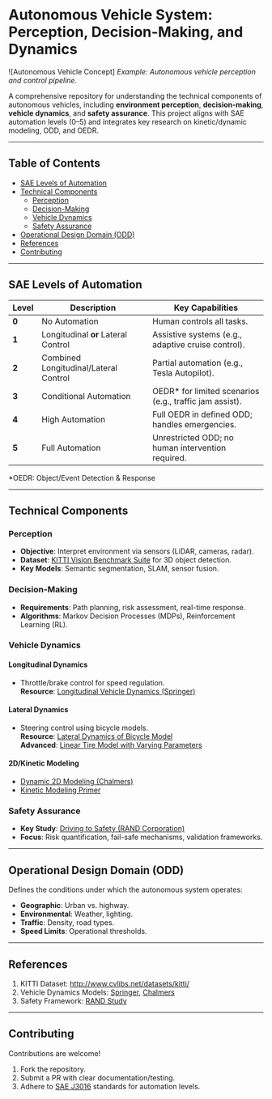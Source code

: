 # Autonomous Vehicle System: Perception, Decision-Making, and Dynamics

![Autonomous Vehicle Concept]
*Example: Autonomous vehicle perception and control pipeline.*

A comprehensive repository for understanding the technical components of autonomous vehicles, including **environment perception**, **decision-making**, **vehicle dynamics**, and **safety assurance**. This project aligns with SAE automation levels (0–5) and integrates key research on kinetic/dynamic modeling, ODD, and OEDR.

---

## Table of Contents
- [SAE Levels of Automation](#sae-levels-of-automation)
- [Technical Components](#technical-components)
  - [Perception](#perception)
  - [Decision-Making](#decision-making)
  - [Vehicle Dynamics](#vehicle-dynamics)
  - [Safety Assurance](#safety-assurance)
- [Operational Design Domain (ODD)](#operational-design-domain-odd)
- [References](#references)
- [Contributing](#contributing)

---

## SAE Levels of Automation
| Level | Description | Key Capabilities |
|-------|-------------|------------------|
| **0** | No Automation | Human controls all tasks. |
| **1** | Longitudinal **or** Lateral Control | Assistive systems (e.g., adaptive cruise control). |
| **2** | Combined Longitudinal/Lateral Control | Partial automation (e.g., Tesla Autopilot). |
| **3** | Conditional Automation | OEDR* for limited scenarios (e.g., traffic jam assist). |
| **4** | High Automation | Full OEDR in defined ODD; handles emergencies. |
| **5** | Full Automation | Unrestricted ODD; no human intervention required. |

*OEDR: Object/Event Detection & Response

---

## Technical Components

### Perception
- **Objective**: Interpret environment via sensors (LiDAR, cameras, radar).
- **Dataset**: [KITTI Vision Benchmark Suite](http://www.cvlibs.net/datasets/kitti/) for 3D object detection.
- **Key Models**: Semantic segmentation, SLAM, sensor fusion.

### Decision-Making
- **Requirements**: Path planning, risk assessment, real-time response.
- **Algorithms**: Markov Decision Processes (MDPs), Reinforcement Learning (RL).

### Vehicle Dynamics
#### Longitudinal Dynamics
- Throttle/brake control for speed regulation.  
  **Resource**: [Longitudinal Vehicle Dynamics (Springer)](https://link.springer.com/chapter/10.1007%2F978-1-4614-1433-9_4)

#### Lateral Dynamics
- Steering control using bicycle models.  
  **Resource**: [Lateral Dynamics of Bicycle Model](https://example.com/lateral-dynamics)  
  **Advanced**: [Linear Tire Model with Varying Parameters](https://hal.archives-ouvertes.fr/hal-01690792/document)

#### 2D/Kinetic Modeling
- [Dynamic 2D Modeling (Chalmers)](http://publications.lib.chalmers.se/records/fulltext/244369/244369.pdf)  
- [Kinetic Modeling Primer](https://example.com/kinetic-modeling)

### Safety Assurance
- **Key Study**: [Driving to Safety (RAND Corporation)](https://rand.org/pubs/research_reports/RR1478.html)  
- **Focus**: Risk quantification, fail-safe mechanisms, validation frameworks.

---

## Operational Design Domain (ODD)
Defines the conditions under which the autonomous system operates:
- **Geographic**: Urban vs. highway.
- **Environmental**: Weather, lighting.
- **Traffic**: Density, road types.
- **Speed Limits**: Operational thresholds.

---

## References
1. KITTI Dataset: http://www.cvlibs.net/datasets/kitti/
2. Vehicle Dynamics Models: [Springer](https://link.springer.com), [Chalmers](http://publications.lib.chalmers.se)
3. Safety Framework: [RAND Study](https://rand.org/pubs/research_reports/RR1478.html)

---

## Contributing
Contributions are welcome!  
1. Fork the repository.  
2. Submit a PR with clear documentation/testing.  
3. Adhere to [SAE J3016](https://www.sae.org/standards/content/j3016_202104/) standards for automation levels.
